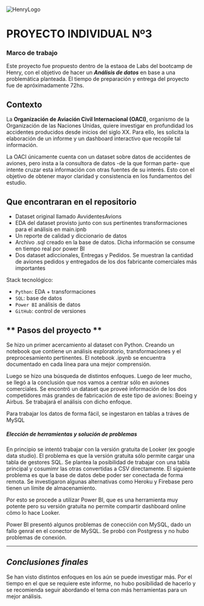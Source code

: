 ![HenryLogo](https://d31uz8lwfmyn8g.cloudfront.net/Assets/logo-henry-white-lg.png)

# **PROYECTO INDIVIDUAL Nº3**

### Marco de trabajo 

Este proyecto fue propuesto dentro de la estaoa de Labs del bootcamp de Henry, con el objetivo de hacer un ***Análisis de datos*** en base a una problemática planteada. El tiempo de preparación y entrega del proyecto fue de apróximadamente 72hs.

## **Contexto**
La **Organización de Aviación Civil Internacional (OACI)**, organismo de la Organización de las Naciones Unidas, quiere investigar en profundidad los accidentes producidos desde inicios del siglo XX. Para ello, les solicita la elaboración de un informe y un dashboard interactivo que recopile tal información. 

La OACI únicamente cuenta con un dataset sobre datos de accidentes de aviones, pero insta a la consultora de datos -de la que forman parte- que intente cruzar esta información con otras fuentes de su interés. Esto con el objetivo de obtener mayor claridad y consistencia en los fundamentos del estudio.

## **Que encontraran en el repositorio**

+ Dataset original llamado AvvidentesAvions
+ EDA del dataset provisto junto con sus pertinentes transformaciones para el análisis en main.ipnb
+ Un reporte de calidad y diccionario de datos 
+ Archivo .sql creado en la base de datos. Dicha información se consume en tiempo real por power BI
+ Dos dataset adiccionales, Entregas y Pedidos. Se muestran la cantidad de aviones pedidos y entregados de los dos fabricante comerciales más importantes

Stack tecnológico:

+ `Python`: EDA + transformaciones 
+ `SQL`: base de datos
+ `Power BI`  análisis de datos
+ `GitHub`: control de versiones


## ** Pasos del proyecto **

Se hizo un primer acercamiento al dataset con Python. Creando un notebook que contiene un análisis exploratorio, transformaciones y el preprocesamiento pertinentes. El notebook .ipynb se encuentra documentado en cada línea para una mejor comprensión. 

Luego se hizo una búsqueda de distintos enfoques. Luego de leer mucho, se llegó a la conclusión que nos vamos a centrar sólo en aviones comerciales. Se encontrö un dataset que proveé información de los dos competidores más grandes de fabricación de este tipo de aviones: Boeing y Airbus. Se trabajará el análisis con dicho enfoque. 

Para trabajar los datos de forma fácil, se ingestaron en tablas a tráves de MySQL

##### Elección de herramientas y solución de problemas #######

En principio se intentó trabajar con la versión gratuita de Looker (ex google data studio). El problema es que la versión gratuita sólo permite cargar una tabla de gestores SQL. Se plantea la posibilidad de trabajar con una tabla principal y cosumimr las otras convertidas a CSV directamente. El siguiente problema es que la base de datos debe poder ser conectada de forma remota. Se investigaron algunas alternativas como Heroku y Firebase pero tienen un límite de almacenamiento.

Por esto se procede a utilizar Power BI, que es una herramienta muy potente pero su versión gratuita no permite compartir dashboard online cömo lo hace Looker. 

Power BI presentó algunos problemas de conección con MySQL, dado un fallo genral en el conector de MySQL. Se probó con Postgress y no hubo problemas de conexión.
- - -

## ***Conclusiones finales***

Se han visto distintos enfoques en los aún se puede investigar más. Por el tiempo en el que se requiere este informe, no hubo posibilidad de hacerlo y se recomienda seguir abordando el tema con más herramientas para un mejor análisis. 


